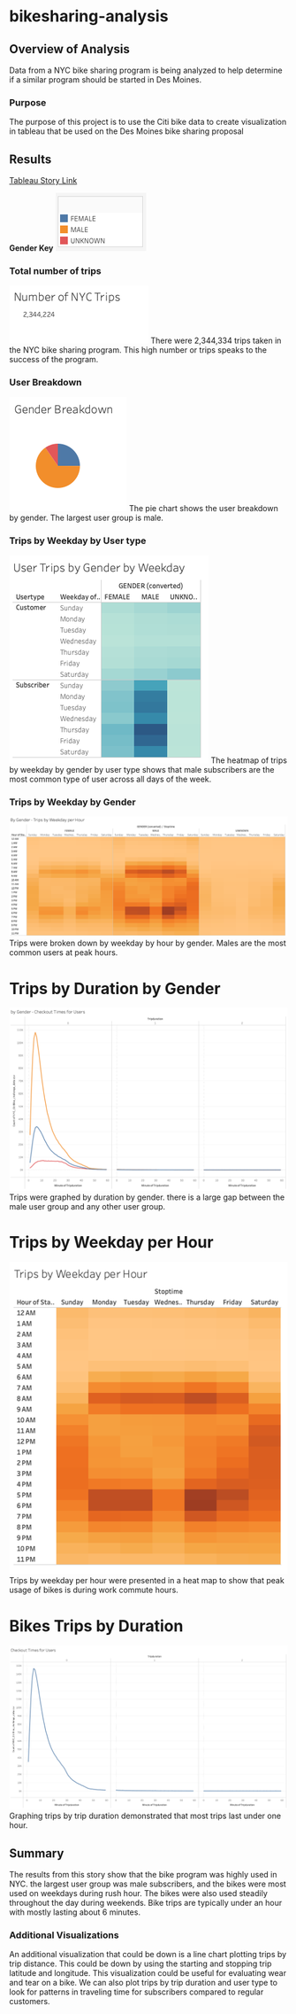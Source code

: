 # bikesharing-analysis

## Overview of Analysis
Data from a NYC bike sharing program is being analyzed to help determine if a similar program should be started in Des Moines. 

### Purpose
The purpose of this project is to use the Citi bike data to create visualization in tableau that be used on the Des Moines bike sharing proposal 

## Results

[Tableau Story Link](https://public.tableau.com/app/profile/carly.magiera/viz/citibike_analysis_16532597128890/BikesharingAnalysis)

**Gender Key** ![gender key](images/key.png)

### Total number of trips
![Total number of trips](images/1.png)
There were 2,344,334 trips taken in the NYC bike sharing program. This high number or trips speaks to the success of the program.

### User Breakdown
![User Breakdown](images/2.png)
The pie chart shows the user breakdown by gender. The largest user group is male.

### Trips by Weekday by User type
![Trips by Weekday by User type](images/3.png)
The heatmap of trips by weekday by gender by user type shows that male subscribers are the most common type of user across all days of the week. 

### Trips by Weekday by Gender
![Trips by Weekday by Gender](images/4.png)
Trips were broken down by weekday by hour by gender. Males are the most common users at peak hours. 

# Trips by Duration by Gender
![Trips by Duration by Gender](images/5.png)
Trips were graphed by duration by gender. there is a large gap between the male user group and any other user group. 

# Trips by Weekday per Hour
![Trips by Weekday per Hour](images/6.png)
Trips by weekday per hour were presented in a heat map to show that peak usage of bikes is during work commute hours.

# Bikes Trips by Duration
![Bikes Trips by Duration](images/7.png)
Graphing trips by trip duration demonstrated that most trips last under one hour. 

## Summary

The results from this story show that the bike program was highly used in NYC. the largest user group was male subscribers, and the bikes were most used on weekdays during rush hour. The bikes were also used steadily throughout the day during weekends. Bike trips are typically under an hour with mostly lasting about 6 minutes.

### Additional Visualizations
An additional visualization that could be down is a line chart plotting trips by trip distance. This could be down by using the starting and stopping trip latitude and longitude. This visualization could be useful for evaluating wear and tear on a bike. 
We can also plot trips by trip duration and user type to look for patterns in traveling time for subscribers compared to regular customers. 
